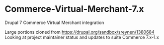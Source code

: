 Commerce-Virtual-Merchant-7.x
=============================

Drupal 7 Commerce Virtual Merchant integration

Large portions cloned from https://drupal.org/sandbox/sreynen/1380684
Looking at project maintainer status and updates to suite Commerce 7.x-1.x